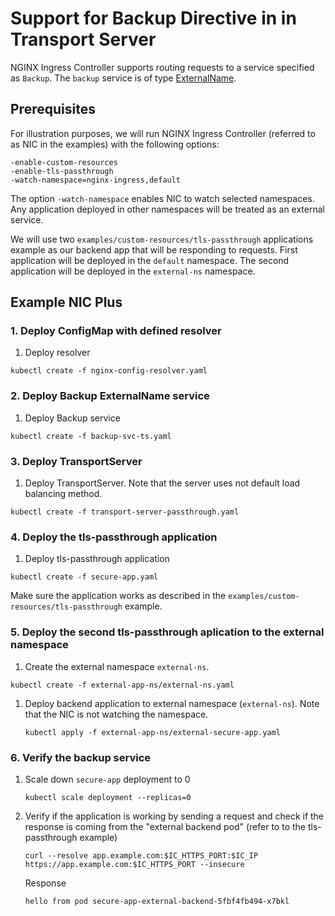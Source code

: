 # Support for Backup Directive in in Transport Server

NGINX Ingress Controller supports routing requests to a service specified as `Backup`.
The `backup` service is of type
[ExternalName](https://kubernetes.io/docs/concepts/services-networking/service/#externalname).

## Prerequisites

For illustration purposes, we will run NGINX Ingress Controller (referred to as NIC in the examples) with the following options:

```shell
-enable-custom-resources
-enable-tls-passthrough
-watch-namespace=nginx-ingress,default
```

The option `-watch-namespace` enables NIC to watch selected namespaces. Any application deployed in other namespaces
will be treated as an external service.

We will use two ```examples/custom-resources/tls-passthrough``` applications example as our backend app that will be
responding to requests. First application will be deployed in the `default` namespace. The second application will
be deployed in the `external-ns` namespace.

## Example NIC Plus

### 1. Deploy ConfigMap with defined resolver

1. Deploy resolver

  ```shell
  kubectl create -f nginx-config-resolver.yaml
  ```

### 2. Deploy Backup ExternalName service

1. Deploy Backup service

  ```shell
  kubectl create -f backup-svc-ts.yaml
  ```

### 3. Deploy TransportServer

1. Deploy TransportServer. Note that the server uses not default load balancing method.

  ```shell
  kubectl create -f transport-server-passthrough.yaml
  ```

### 4. Deploy the tls-passthrough application

1. Deploy tls-passthrough application

  ```shell
  kubectl create -f secure-app.yaml
  ```

Make sure the application works as described in the ```examples/custom-resources/tls-passthrough``` example.

### 5. Deploy the second tls-passthrough aplication to the external namespace

1. Create the external namespace `external-ns`.

  ```shell
  kubectl create -f external-app-ns/external-ns.yaml
  ```

1. Deploy backend application to external namespace (```external-ns```). Note that the NIC is not watching the namespace.

    ```shell
    kubectl apply -f external-app-ns/external-secure-app.yaml
    ```

### 6. Verify the backup service

1. Scale down `secure-app` deployment to 0

    ```shell
    kubectl scale deployment --replicas=0
    ```

1. Verify if the application is working by sending a request and check if the response is coming from the "external
   backend pod" (refer to to the tls-passthrough example)

    ```shell
    curl --resolve app.example.com:$IC_HTTPS_PORT:$IC_IP https://app.example.com:$IC_HTTPS_PORT --insecure
    ```

    Response

    ```shell
    hello from pod secure-app-external-backend-5fbf4fb494-x7bkl
    ```
